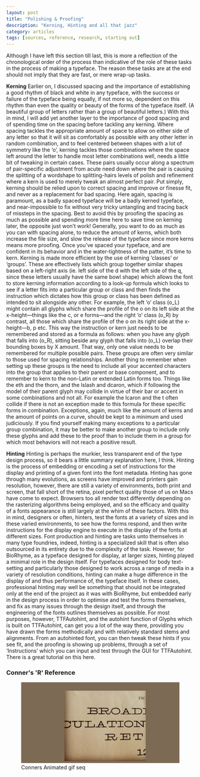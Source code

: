 ```yaml
---
layout: post
title: "Polishing & Proofing"
description: "Kerning, Hinting and all that jazz"
category: articles
tags: [sources, reference, research, starting out]
---
```


Although I have left this section till last, this is more a reflection of the chronological order of the process than indicative of the role of these tasks in the process of making a typeface. The reason these tasks are at the end should not imply that they are fast, or mere wrap-up tasks. 

**Kerning**
Earlier on, I discussed spacing and the importance of establishing a good rhythm of black and white in any typeface, with the success or failure of the typeface being equally, if not more so, dependent on this rhythm than even the quality or beauty of the forms of the typeface itself. (A beautiful group of letters rather than a group of beautiful letters.) With this in mind, I will add yet another layer to the importance of good spacing and of spending time on the spacing before tackling any kerning. Where spacing tackles the appropriate amount of space to allow on either side of any letter so that it will sit as comfortably as possible with any other letter in random combination, and to feel centered between shapes with a lot of symmetry like the ‘o’, kerning tackles those combinations where the space left around the letter to handle most letter combinations well, needs a little bit of tweaking in certain cases. These pairs usually occur along a spectrum of pair-specific adjustment from acute need down where the pair is causing the splitting of a wordshape to splitting-hairs levels of polish and refinement where a kern is used to merely tweak an almost perfect pair. Put simply, kerning should be relied upon to correct spacing and improve or finesse fit, and never as a replacement for bad spacing. Here again, spacing is paramount, as a badly spaced typeface will be a badly kerned typeface, and near-impossible to fix without very tricky untangling and tracing back of missteps in the spacing. Best to avoid this by proofing the spacing as much as possible and spending more time here to save time on kerning later, the opposite just won’t work! Generally, you want to do as much as you can with spacing alone, to reduce the amount of kerns, which both increase the file size, and slow the release of the typeface since more kerns means more proofing. Once you’ve spaced your typeface, and are confident in its behavior and in the water-tightness of the patter, it’s time to kern. Kerning is made more efficient by the use of kerning ‘classes’ or ‘groups’. These are effectively lists which group together similar shapes based on a left-right axis (ie. left side of the d with the left side of the q, since these letters usually have the same bowl shape) which allows the font to store kerning information according to a look-up formula which looks to see if a letter fits into a particular group or class and then finds the instruction which dictates how this group or class has been defined as intended to sit alongside any other. For example, the left ‘o’ class (o_L) might contain all glyphs which share the profile of the o on its left side at the x-height—things like the c, or e forms—and the right ‘o’ class (o_R) by contrast, all those which share the profile of the o on its right side at the x-height—b, p etc. This way the instruction or kern just needs to be remembered and stored as a formula as follows: when you have any glyph that falls into (o_R), sitting beside any glyph that falls into (o_L) overlap their bounding boxes by X amount. That way, only one value needs to be remembered for multiple possible pairs. These groups are often very similar to those used for spacing relationships. Another thing to remember when setting up these groups is the need to include all your accented characters into the group that applies to their parent or base component, and to remember to kern to the non-Latin or extended Latin forms too. Things like the eth and the thorn, and the lslash and dcaron, which if following the model of their parent glyph may collide in virtue of their bar or accent in some combinations and not all. For example the lcaron and the t often collide if there is not an exception made to this formula for these specific forms in combination. Exceptions, again, much like the amount of kerns and the amount of points on a curve, should be kept to a minimum and used judiciously. If you find yourself making many exceptions to a particular group combination, it may be better to make another group to include only these glyphs and add these to the proof than to include them in a group for which most behaviors will not reach a positive result.

**Hinting**
Hinting is perhaps the murkier, less transparent end of the type design process, so it bears a little summary explanation here, I think. Hinting is the process of embedding or encoding a set of instructions for the display and printing of a given font into the font metadata. Hinting has gone through many evolutions, as screens have improved and printers gain resolution, however, there are still a variety of environments, both print and screen, that fall short of the retina, pixel perfect quality those of us on Macs have come to expect. Browsers too all render text differently depending on the rasterizing algorithms being employed, and so the efficacy and quality of a fonts appearance is still largely at the whim of these factors. With this in mind, designers or often, hinters, test the fonts at a variety of sizes and in these varied environments, to see how the forms respond, and then write instructions for the display engine to execute in the display of the fonts at different sizes. Font production and hinting are tasks unto themselves in many type foundries, indeed, hinting is a specialized skill that is often also outsourced in its entirety due to the complexity of the task. However, for BioRhyme, as a typeface designed for display, at larger sizes, hinting played a minimal role in the design itself. For typefaces designed for body text-setting and particularly those designed to work across a range of media in a variety of resolution conditions, hinting can make a huge difference in the display of and thus performance of, the typeface itself. In these cases, professional hinting may well be something that should not be integrated only at the end of the project as it was with BioRhyme, but embedded early in the design process in order to optimise and test the forms themselves, and fix as many issues through the design itself, and through the engineering of the fonts outlines themselves as possible. For most purposes, however, TTFAutohint, and the autohint function of Glyphs which is built on TTFAutohint, can get you a lot of the way there, providing you have drawn the forms methodically and with relatively standard stems and alignments. From an autohinted font, you can then tweak these hints if you see fit, and the proofing is showing up problems, through a set of ‘Instructions’ which you can input and test through the GUI for TTFAutohint. There is a great tutorial on this here. 

### Conner's 'R' Reference

<figure>
	<img src="images/Conners_R_01.png">
	<figcaption>Conners Animated gif seq</figcaption>
</figure>

